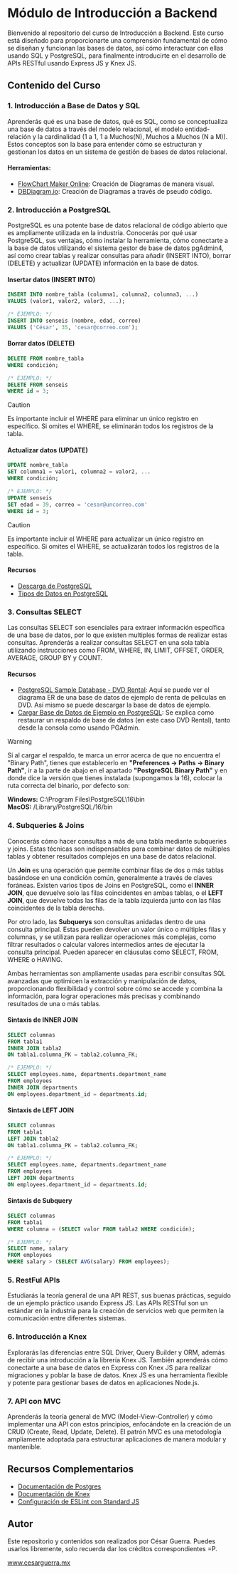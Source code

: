 # Módulo de Introducción a Backend
Bienvenido al repositorio del curso de Introducción a Backend. Este curso está diseñado para proporcionarte una comprensión fundamental de cómo se diseñan y funcionan las bases de datos, así cómo interactuar con ellas usando SQL y PostgreSQL, para finalmente introducirte en el desarrollo de APIs RESTful usando Express JS y Knex JS.

## Contenido del Curso
### 1. Introducción a Base de Datos y SQL
Aprenderás qué es una base de datos, qué es SQL, como se conceptualiza una base de datos a través del modelo relacional, el modelo entidad-relación y la cardinalidad (1 a 1, 1 a Muchos(N), Muchos a Muchos (N a M)). Estos conceptos son la base para entender cómo se estructuran y gestionan los datos en un sistema de gestión de bases de datos relacional.

#### Herramientas:
- [FlowChart Maker Online](https://app.diagrams.net/): Creación de Diagramas de manera visual.
- [DBDiagram.io](https://dbdiagram.io/): Creación de Diagramas a través de pseudo código.

### 2. Introducción a PostgreSQL
PostgreSQL es una potente base de datos relacional de código abierto que es ampliamente utilizada en la industria.
Conocerás por qué usar PostgreSQL, sus ventajas, cómo instalar la herramienta, cómo conectarte a la base de datos utilizando el sistema gestor de base de datos pgAdmin4, así como crear tablas y realizar consultas para añadir (INSERT INTO), borrar (DELETE) y actualizar (UPDATE) información en la base de datos.

#### Insertar datos (INSERT INTO)
```sql
INSERT INTO nombre_tabla (columna1, columna2, columna3, ...)
VALUES (valor1, valor2, valor3, ...);

/* EJEMPLO: */
INSERT INTO senseis (nombre, edad, correo)
VALUES ('César', 35, 'cesar@correo.com');
```

#### Borrar datos (DELETE)
```sql
DELETE FROM nombre_tabla
WHERE condición;

/* EJEMPLO: */
DELETE FROM senseis
WHERE id = 3;
```
> [!CAUTION]
> Es importante incluir el WHERE para eliminar un único registro en específico. Si omites el WHERE, se eliminarán todos los registros de la tabla.

#### Actualizar datos (UPDATE)
```sql
UPDATE nombre_tabla
SET columna1 = valor1, columna2 = valor2, ...
WHERE condición;

/* EJEMPLO: */
UPDATE senseis
SET edad = 39, correo = 'cesar@uncorreo.com'
WHERE id = 3;
```
> [!CAUTION]
> Es importante incluir el WHERE para actualizar un único registro en específico. Si omites el WHERE, se actualizarán todos los registros de la tabla.

#### Recursos
- [Descarga de PostgreSQL](https://www.enterprisedb.com/downloads/postgres-postgresql-downloads)
- [Tipos de Datos en PostgreSQL](https://www.postgresql.org/docs/current/datatype.html)

### 3. Consultas SELECT
Las consultas SELECT son esenciales para extraer información específica de una base de datos, por lo que existen multiples formas de realizar estas consultas.
Aprenderás a realizar consultas SELECT en una sola tabla utilizando instrucciones como FROM, WHERE, IN, LIMIT, OFFSET, ORDER, AVERAGE, GROUP BY y COUNT.

#### Recursos
- [PostgreSQL Sample Database - DVD Rental](https://www.postgresqltutorial.com/postgresql-sample-database/): Aquí se puede ver el diagrama ER de una base de datos de ejemplo de renta de peliculas en DVD. Así mismo se puede descargar la base de datos de ejemplo.
- [Cargar Base de Datos de Ejemplo en PostgreSQL](https://www.postgresqltutorial.com/load-postgresql-sample-database/): Se explica como restaurar un respaldo de base de datos (en este caso DVD Rental), tanto desde la consola como usando PGAdmin.

> [!WARNING]
> Si al cargar el respaldo, te marca un error acerca de que no encuentra el "Binary Path", tienes que establecerlo en **"Preferences -> Paths -> Binary Path"**, ir a la parte de abajo en el apartado **"PostgreSQL Binary Path"** y en donde dice la versión que tienes instalada (supongamos la 16), colocar la ruta correcta del binario, por defecto son:
>
> **Windows:** C:\Program Files\PostgreSQL\16\bin\
> **MacOS:** /Library/PostgreSQL/16/bin

### 4. Subqueries & Joins
Conocerás cómo hacer consultas a más de una tabla mediante subqueries y joins. Estas técnicas son indispensables para combinar datos de múltiples tablas y obtener resultados complejos en una base de datos relacional.

Un **Join** es una operación que permite combinar filas de dos o más tablas basándose en una condición común, generalmente a través de claves foráneas. Existen varios tipos de Joins en PostgreSQL, como el **INNER JOIN**, que devuelve solo las filas coincidentes en ambas tablas, o el **LEFT JOIN**, que devuelve todas las filas de la tabla izquierda junto con las filas coincidentes de la tabla derecha.

Por otro lado, las **Subquerys** son consultas anidadas dentro de una consulta principal. Estas pueden devolver un valor único o múltiples filas y columnas, y se utilizan para realizar operaciones más complejas, como filtrar resultados o calcular valores intermedios antes de ejecutar la consulta principal. Pueden aparecer en cláusulas como SELECT, FROM, WHERE o HAVING.

Ambas herramientas son ampliamente usadas para escribir consultas SQL avanzadas que optimicen la extracción y manipulación de datos, proporcionando flexibilidad y control sobre cómo se accede y combina la información, para lograr operaciones más precisas y combinando resultados de una o más tablas.

#### Sintaxis de INNER JOIN
```sql
SELECT columnas 
FROM tabla1
INNER JOIN tabla2
ON tabla1.columna_PK = tabla2.columna_FK;

/* EJEMPLO: */
SELECT employees.name, departments.department_name 
FROM employees 
INNER JOIN departments 
ON employees.department_id = departments.id;
```

#### Sintaxis de LEFT JOIN
```sql
SELECT columnas 
FROM tabla1
LEFT JOIN tabla2
ON tabla1.columna_PK = tabla2.columna_FK;

/* EJEMPLO: */
SELECT employees.name, departments.department_name 
FROM employees 
LEFT JOIN departments 
ON employees.department_id = departments.id;
```

#### Sintaxis de Subquery
```sql
SELECT columnas 
FROM tabla1
WHERE columna = (SELECT valor FROM tabla2 WHERE condición);

/* EJEMPLO: */
SELECT name, salary 
FROM employees
WHERE salary > (SELECT AVG(salary) FROM employees);
```

### 5. RestFul APIs
Estudiarás la teoría general de una API REST, sus buenas prácticas, seguido de un ejemplo práctico usando Express JS. Las APIs RESTful son un estándar en la industria para la creación de servicios web que permiten la comunicación entre diferentes sistemas.

### 6. Introducción a Knex
Explorarás las diferencias entre SQL Driver, Query Builder y ORM, además de recibir una introducción a la librería Knex JS. También aprenderás cómo conectarte a una base de datos en Express con Knex JS para realizar migraciones y poblar la base de datos. Knex JS es una herramienta flexible y potente para gestionar bases de datos en aplicaciones Node.js.

### 7. API con MVC
Aprenderás la teoría general de MVC (Model-View-Controller) y cómo implementar una API con estos principios, enfocándote en la creación de un CRUD (Create, Read, Update, Delete). El patrón MVC es una metodología ampliamente adoptada para estructurar aplicaciones de manera modular y mantenible.

## Recursos Complementarios
- [Documentación de Postgres](https://www.postgresql.org/docs/)
- [Documentación de Knex](https://knexjs.org/guide/)
- [Configuración de ESLint con Standard JS](https://www.cesarguerra.mx/configuracion-rapida-de-eslint-con-standard-js-para-proyectos-de-javascript-y-de-react-con-vite-js/)

## Autor
Este repositorio y contenidos son realizados por César Guerra. 
Puedes usarlos libremente, solo recuerda dar los créditos correspondientes =P.

www.cesarguerra.mx
